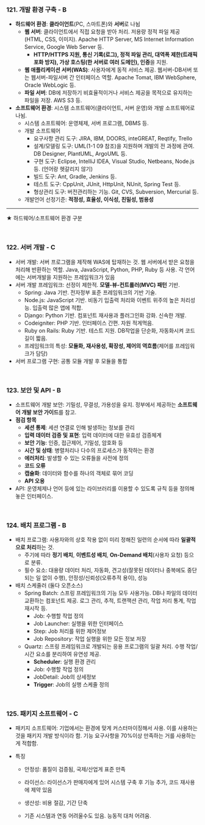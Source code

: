 ### 121. 개발 환경 구축 - B

* **하드웨어 환경**: **클라이언트**(PC, 스마트폰)와 **서버**로 나뉨
  * **웹 서버**: 클라이언트에서 직접 요청을 받아 처리. 저용량 정적 파일 제공(HTML, CSS, 이미지). Apache HTTP Server, MS Internet Information Service, Google Web Server 등.
    * **HTTP/HTTPS 지원, 통신 기록(로그), 정적 파일 관리, 대역폭 제한(트래픽 포화 방지), 가상 호스팅(한 서버로 여러 도메인), 인증**을 지원.
  * **웹 애플리케이션 서버(WAS)**: 사용자에게 동적 서비스 제공. 웹서버-DB서버 또는 웹서버-파일서버 간 인터페이스 역할. Apache Tomat, IBM WebSphere, Oracle WebLogic 등.
  * **파일 서버**: DB에 저장하기 비효율적이거나 서비스 제공을 목적으로 유지하는 파일을 저장. AWS S3 등.
* **소프트웨어 환경**: 시스템 소프트웨어(클라이언트, 서버 운영)와 개발 소프트웨어로 나뉨.
  * 시스템 소프트웨어: 운영체제, 서버 프로그램, DBMS 등.
  * 개발 소프트웨어
    * 요구사항 관리 도구: JIRA, IBM, DOORS, inteGREAT, Reqtify, Trello
    * 설계/모델링 도구: UML(1-1 09 참조)을 지원하며 개발의 전 과정에 관여. DB Designer, PlantUML, ArgoUML 등.
    * 구현 도구: Eclipse, IntelliJ IDEA, Visual Studio, Netbeans, Node.js 등. (언어랑 헷갈리지 않기)
    * 빌드 도구: Ant, Gradle, Jenkins 등.
    * 테스트 도구: CppUnit, JUnit, HttpUnit, NUnit, Spring Test 등.
    * 형상관리 도구: 버전관리하는 기능. Git, CVS, Subversion, Mercurial 등.
  * 개발언어 선정기준: **적정성, 효율성, 이식성, 친밀성, 범용성**

---

★ 하드웨어/소프트웨어 환경 구분

<br>

### 122. 서버 개발 - C

* 서버 개발: 서버 프로그램을 제작해 WAS에 탑재하는 것. 웹 서버에서 받은 요청을 처리해 반환하는 역할. Java, JavaScript, Python, PHP, Ruby 등 사용. 각 언어에는 서버개발을 지원하는 프레임워크가 있음
* 서버 개발 프레임워크: 선정이 제한적. **모델-뷰-컨트롤러(MVC) 패턴** 기반. 
  * Spring: Java 기반. 전자정부 표준 프레임워크의 기반 기술.
  * Node.js: JavaScript 기반. 비동기 입출력 처리와 이벤트 위주의 높은 처리성능. 입출력 많은 앱에 적합.
  * Django: Python 기반. 컴포넌트 재사용과 플러그인화 강화. 신속한 개발.
  * Codeigniter: PHP 기반. 인터페이스 간편. 자원 적게먹음.
  * Ruby on Rails: Ruby 기반. 테스트 지원. DB작업을 단순화, 자동화시켜 코드 길이 짧음.
  * 프레임워크의 특성: **모듈화, 재사용성, 확장성, 제어의 역흐름**(제어를 프레임워크가 담당)
* 서버 프로그램 구현: 공통 모듈 개발 후 모듈을 통합

<br>

### 123. 보안 및 API - B

* 소프트웨어 개발 보안: 기밀성, 무결성, 가용성을 유지. 정부에서 제공하는 **소프트웨어 개발 보안 가이드**를 참고.
* **점검 항목**
  * **세션 통제**: 세션 연결로 인해 발생하는 정보를 관리
  * **입력 데이터 검증 및 표현**: 입력 데이터에 대한 유효성 검증체계
  * **보안 기능**: 인증, 접근제어, 기밀성, 암호화 등
  * **시간 및 상태**: 병렬처리나 다수의 프로세스가 동작하는 환경
  * **에러처리**: 발생할 수 있는 오류들을 사전에 정의
  * **코드 오류**
  * **캡슐화**: 데이터와 함수를 하나의 객체로 묶어 코딩
  * **API 오용**
* API: 운영체제나 언어 등에 있는 라이브러리를 이용할 수 있도록 규칙 등을 정의해놓은 인터페이스.

<br>

### 124. 배치 프로그램 - B

* 배치 프로그램: 사용자와의 상호 작용 없이 미리 정해진 일련의 순서에 따라 **일괄적으로 처리**하는 것.
  * 주기에 따라 **정기 배치**, **이벤트성 배치**, **On-Demand 배치**(사용자 요청) 등으로 분류.
  * 필수 요소: 대용량 데이터 처리, 자동화, 견고성(잘못된 데이터나 중복에도 중단되는 일 없이 수행), 안정성/신뢰성(오류추적 용이), 성능
* 배치 스케줄러 (둘다 오픈소스)
  * Spring Batch: 스프링 프레임워크의 기능 모두 사용가능. DB나 파일의 데이터 교환하는 컴포넌트 제공. 로그 관리, 추적, 트랜잭션 관리, 작업 처리 통계, 작업 재시작 등.
    * Job: 수행할 작업 정의
    * Job Launcher: 실행을 위한 인터페이스
    * Step: Job 처리를 위한 제어정보
    * Job Repository: 작업 실행을 위한 모든 정보 저장
  * Quartz: 스프링 프레임워크로 개발되는 응용 프로그램의 일괄 처리. 수행 작업/시간 요소를 분리하여 유연성 제공.
    * **Scheduler**: 실행 환경 관리
    * Job: 수행할 작업 정의
    * JobDetail: Job의 상세정보
    * **Trigger**: Job의 실행 스케줄 정의

<br>

### 125. 패키지 소프트웨어 - C

* 패키지 소프트웨어: 기업에서는 환경에 맞게 커스터마이징해서 사용. 이를 사용하는 것을 패키지 개발 방식이라 함. 기능 요구사항을 70%이상 만족하는 거를 사용하는 게 적합함.

* 특징

  * 안정성: 품질이 검증됨, 국제/산업게 표준 만족

  * 라이선스: 라이선스가 판매자에게 있어 시스템 구축 후 기능 추가, 코드 재사용에 제약 있음
  * 생산성: 비용 절감, 기간 단축
  * 기존 시스템과 연동 어려울수도 있음. 능동적 대처 어려움.